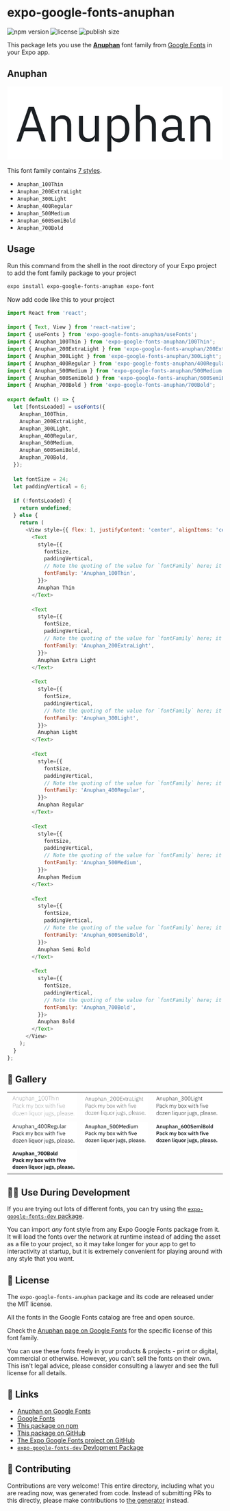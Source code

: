 # expo-google-fonts-anuphan

![npm version](https://flat.badgen.net/npm/v/expo-google-fonts-anuphan)
![license](https://flat.badgen.net/github/license/expo/google-fonts)
![publish size](https://flat.badgen.net/packagephobia/install/expo-google-fonts-anuphan)

This package lets you use the [**Anuphan**](https://fonts.google.com/specimen/Anuphan) font family from [Google Fonts](https://fonts.google.com/) in your Expo app.

## Anuphan

![Anuphan](./font-family.png)

This font family contains [7 styles](#-gallery).

- `Anuphan_100Thin`
- `Anuphan_200ExtraLight`
- `Anuphan_300Light`
- `Anuphan_400Regular`
- `Anuphan_500Medium`
- `Anuphan_600SemiBold`
- `Anuphan_700Bold`

## Usage

Run this command from the shell in the root directory of your Expo project to add the font family package to your project
```sh
expo install expo-google-fonts-anuphan expo-font
```

Now add code like this to your project
```js
import React from 'react';

import { Text, View } from 'react-native';
import { useFonts } from 'expo-google-fonts-anuphan/useFonts';
import { Anuphan_100Thin } from 'expo-google-fonts-anuphan/100Thin';
import { Anuphan_200ExtraLight } from 'expo-google-fonts-anuphan/200ExtraLight';
import { Anuphan_300Light } from 'expo-google-fonts-anuphan/300Light';
import { Anuphan_400Regular } from 'expo-google-fonts-anuphan/400Regular';
import { Anuphan_500Medium } from 'expo-google-fonts-anuphan/500Medium';
import { Anuphan_600SemiBold } from 'expo-google-fonts-anuphan/600SemiBold';
import { Anuphan_700Bold } from 'expo-google-fonts-anuphan/700Bold';

export default () => {
  let [fontsLoaded] = useFonts({
    Anuphan_100Thin,
    Anuphan_200ExtraLight,
    Anuphan_300Light,
    Anuphan_400Regular,
    Anuphan_500Medium,
    Anuphan_600SemiBold,
    Anuphan_700Bold,
  });

  let fontSize = 24;
  let paddingVertical = 6;

  if (!fontsLoaded) {
    return undefined;
  } else {
    return (
      <View style={{ flex: 1, justifyContent: 'center', alignItems: 'center' }}>
        <Text
          style={{
            fontSize,
            paddingVertical,
            // Note the quoting of the value for `fontFamily` here; it expects a string!
            fontFamily: 'Anuphan_100Thin',
          }}>
          Anuphan Thin
        </Text>

        <Text
          style={{
            fontSize,
            paddingVertical,
            // Note the quoting of the value for `fontFamily` here; it expects a string!
            fontFamily: 'Anuphan_200ExtraLight',
          }}>
          Anuphan Extra Light
        </Text>

        <Text
          style={{
            fontSize,
            paddingVertical,
            // Note the quoting of the value for `fontFamily` here; it expects a string!
            fontFamily: 'Anuphan_300Light',
          }}>
          Anuphan Light
        </Text>

        <Text
          style={{
            fontSize,
            paddingVertical,
            // Note the quoting of the value for `fontFamily` here; it expects a string!
            fontFamily: 'Anuphan_400Regular',
          }}>
          Anuphan Regular
        </Text>

        <Text
          style={{
            fontSize,
            paddingVertical,
            // Note the quoting of the value for `fontFamily` here; it expects a string!
            fontFamily: 'Anuphan_500Medium',
          }}>
          Anuphan Medium
        </Text>

        <Text
          style={{
            fontSize,
            paddingVertical,
            // Note the quoting of the value for `fontFamily` here; it expects a string!
            fontFamily: 'Anuphan_600SemiBold',
          }}>
          Anuphan Semi Bold
        </Text>

        <Text
          style={{
            fontSize,
            paddingVertical,
            // Note the quoting of the value for `fontFamily` here; it expects a string!
            fontFamily: 'Anuphan_700Bold',
          }}>
          Anuphan Bold
        </Text>
      </View>
    );
  }
};

```

## 🔡 Gallery


||||
|-|-|-|
|![Anuphan_100Thin](.//100Thin/Anuphan_100Thin.ttf.png)|![Anuphan_200ExtraLight](.//200ExtraLight/Anuphan_200ExtraLight.ttf.png)|![Anuphan_300Light](.//300Light/Anuphan_300Light.ttf.png)||
|![Anuphan_400Regular](.//400Regular/Anuphan_400Regular.ttf.png)|![Anuphan_500Medium](.//500Medium/Anuphan_500Medium.ttf.png)|![Anuphan_600SemiBold](.//600SemiBold/Anuphan_600SemiBold.ttf.png)||
|![Anuphan_700Bold](.//700Bold/Anuphan_700Bold.ttf.png)||||


## 👩‍💻 Use During Development

If you are trying out lots of different fonts, you can try using the [`expo-google-fonts-dev` package](https://github.com/freeboub/google-fonts/tree/master/font-packages/dev#readme).

You can import *any* font style from any Expo Google Fonts package from it. It will load the fonts
over the network at runtime instead of adding the asset as a file to your project, so it may take longer
for your app to get to interactivity at startup, but it is extremely convenient
for playing around with any style that you want.

## 📖 License

The `expo-google-fonts-anuphan` package and its code are released under the MIT license.

All the fonts in the Google Fonts catalog are free and open source.

Check the [Anuphan page on Google Fonts](https://fonts.google.com/specimen/Anuphan) for the specific license of this font family.

You can use these fonts freely in your products & projects - print or digital, commercial or otherwise. However, you can't sell the fonts on their own. This isn't legal advice, please consider consulting a lawyer and see the full license for all details.

## 🔗 Links

- [Anuphan on Google Fonts](https://fonts.google.com/specimen/Anuphan)
- [Google Fonts](https://fonts.google.com/)
- [This package on npm](https://www.npmjs.com/package/expo-google-fonts-anuphan)
- [This package on GitHub](https://github.com/freeboub/google-fonts/tree/master/font-packages/anuphan)
- [The Expo Google Fonts project on GitHub](https://github.com/freeboub/google-fonts)
- [`expo-google-fonts-dev` Devlopment Package](https://github.com/freeboub/google-fonts/tree/master/font-packages/dev)

## 🤝 Contributing

Contributions are very welcome! This entire directory, including what you are reading now, was generated from code. Instead of submitting PRs to this directly, please make contributions to [the generator](https://github.com/freeboub/google-fonts/tree/master/packages/generator) instead.
